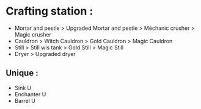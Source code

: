 # Crafting station :
- Mortar and pestle > Upgraded Mortar and pestle > Méchanic crusher > Magic crusher
- Cauldron > Witch Cauldron > Gold Cauldron > Magic Cauldron  
- Still > Still wis tank > Gold Still > Magic Still
- Dryer > Upgraded dryer

## Unique :
- Sink U
- Enchanter U
- Barrel U